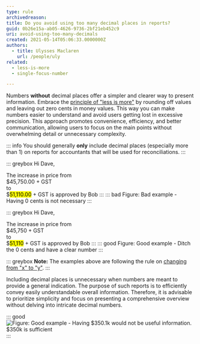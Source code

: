 ```yaml
---
type: rule
archivedreason:
title: Do you avoid using too many decimal places in reports?
guid: 0b26e15a-ab05-4626-9736-2bf21eb452c9
uri: avoid-using-too-many-decimals
created: 2021-05-14T05:06:33.0000000Z
authors: 
  - title: Ulysses Maclaren
    url: /people/uly
related:
  - less-is-more
  - single-focus-number

---
```


Numbers **without** decimal places offer a simpler and clearer way to present information. Embrace the [principle of "less is more"](/less-is-more) by rounding off values and leaving out zero cents in money values. This way you can make numbers easier to understand and avoid users getting lost in excessive precision. This approach promotes convenience, efficiency, and better communication, allowing users to focus on the main points without overwhelming detail or unnecessary complexity.

<!--endintro-->

::: info
You should generally **only** include decimal places (especially more than 1) on reports for accountants that will be used for reconciliations.
:::

::: greybox
Hi Dave,

The increase in price from  
   $45,750.00 + GST  
to   
   $<mark>51,110.00</mark> + GST is approved by Bob 
:::
::: bad
Figure: Bad example - Having 0 cents is not necessary
:::

::: greybox
Hi Dave,

The increase in price from  
   $45,750 + GST  
to   
   $<mark>51,110</mark> + GST is approved by Bob 
:::
::: good
Figure: Good example - Ditch the 0 cents and have a clear number
:::

::: greybox
**Note:** The examples above are following the rule on [changing from "x" to "y"](/change-from-x-to-y).
:::

Including decimal places is unnecessary when numbers are meant to provide a general indication. The purpose of such reports is to efficiently convey easily understandable overall information. Therefore, it is advisable to prioritize simplicity and focus on presenting a comprehensive overview without delving into intricate decimal numbers.

::: good
![Figure: Good example - Having $350.1k would not be useful information. $350k is sufficient](powerbi-no-decimals.jpg)
:::

